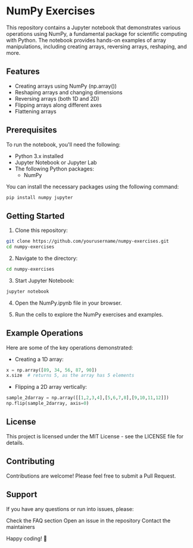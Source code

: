 
# NumPy Exercises

This repository contains a Jupyter notebook that demonstrates various operations using NumPy, a fundamental package for scientific computing with Python. The notebook provides hands-on examples of array manipulations, including creating arrays, reversing arrays, reshaping, and more.

## Features

 - Creating arrays using NumPy (np.array())
 - Reshaping arrays and changing dimensions
 - Reversing arrays (both 1D and 2D)
 - Flipping arrays along different axes
 - Flattening arrays

## Prerequisites

To run the notebook, you'll need the following:

 - Python 3.x installed
 - Jupyter Notebook or Jupyter Lab
 - The following Python packages:
     - NumPy

You can install the necessary packages using the following command:

```bash
pip install numpy jupyter
```

## Getting Started

1. Clone this repository:

```bash
git clone https://github.com/yourusername/numpy-exercises.git
cd numpy-exercises
```

2. Navigate to the directory:
        
```bash
cd numpy-exercises
```

3. Start Jupyter Notebook:

```bash
jupyter notebook
```

4. Open the NumPy.ipynb file in your browser.

5. Run the cells to explore the NumPy exercises and examples.

## Example Operations

Here are some of the key operations demonstrated:

- Creating a 1D array:

```python
x = np.array([89, 34, 56, 87, 90])
x.size  # returns 5, as the array has 5 elements
```

- Flipping a 2D array vertically:

```python
sample_2darray = np.array([[1,2,3,4],[5,6,7,8],[9,10,11,12]])
np.flip(sample_2darray, axis=0)
```
## License

This project is licensed under the MIT License - see the LICENSE file for details.

## Contributing

Contributions are welcome! Please feel free to submit a Pull Request.

## Support
If you have any questions or run into issues, please:

Check the FAQ section
Open an issue in the repository
Contact the maintainers

Happy coding! 🚀
